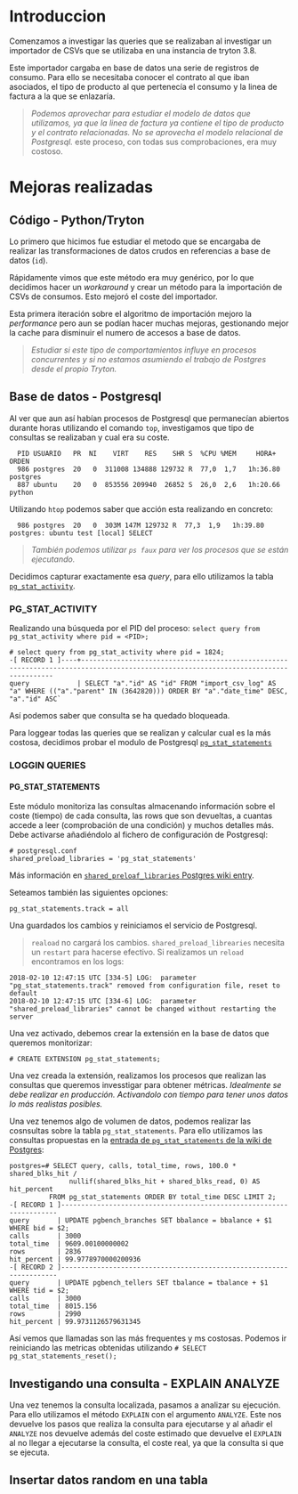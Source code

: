 # Introduccion

Comenzamos a investigar las queries que se realizaban al investigar un importador de CSVs que se utilizaba en una instancia de tryton 3.8.

Este importador cargaba en base de datos una serie de registros de consumo. Para ello se necesitaba conocer el contrato al que iban asociados, el tipo de producto al que pertenecía el consumo y la linea de factura a la que se enlazaría. 

> *Podemos aprovechar para estudiar el modelo de datos que utilizamos, ya que la linea de factura ya contiene el tipo de producto y el contrato relacionadas. No se aprovecha el modelo relacional de Postgresql.*
este proceso, con todas sus comprobaciones, era muy costoso.


# Mejoras realizadas

## Código - Python/Tryton

Lo primero que hicimos fue estudiar el metodo que se encargaba de realizar las transformaciones de datos crudos en referencias a base de datos (`id`).

Rápidamente vimos que este método era muy genérico, por lo que decidimos hacer un *workaround* y crear un método para la importación de CSVs de consumos.
Esto mejoró el coste del importador.

Esta primera iteración sobre el algoritmo de importación mejoro la *performance* pero aun se podían hacer muchas mejoras, gestionando mejor la cache para disminuir el numero de accesos a base de datos. 

> *Estudiar si este  tipo de comportamientos influye en procesos concurrentes y si no estamos asumiendo el trabajo de Postgres desde el propio Tryton.*

## Base de datos - Postgresql

Al ver que aun así habían procesos de Postgresql que permanecían abiertos durante horas utilizando el comando `top`, investigamos que tipo de consultas se realizaban y cual era su coste.

```
  PID USUARIO   PR  NI    VIRT    RES    SHR S  %CPU %MEM     HORA+ ORDEN                                                                                                                                                                                                         
  986 postgres  20   0  311008 134888 129732 R  77,0  1,7   1h:36.80 postgres                                                                                                                                                                                                      
  887 ubuntu    20   0  853556 209940  26852 S  26,0  2,6   1h:20.66 python  
```
Utilizando `htop` podemos saber que acción esta realizando en concreto:

```
  986 postgres  20   0  303M 147M 129732 R  77,3  1,9   1h:39.80 postgres: ubuntu test [local] SELECT
```

> *También podemos utilizar `ps faux` para ver los procesos que se están ejecutando.*

Decidimos capturar exactamente esa *query*, para ello utilizamos la tabla [`pg_stat_activity`](https://www.postgresql.org/docs/9.2/static/monitoring-stats.html#PG-STAT-ACTIVITY-VIEW).

### PG_STAT_ACTIVITY

Realizando una búsqueda por el PID del proceso: `select query from pg_stat_activity where pid = <PID>;`
```
# select query from pg_stat_activity where pid = 1824;
-[ RECORD 1 ]----+-------------------------------------------------------------------------------------------------------------------------------------
query            | SELECT "a"."id" AS "id" FROM "import_csv_log" AS "a" WHERE (("a"."parent" IN (3642820))) ORDER BY "a"."date_time" DESC, "a"."id" ASC`
```
Así podemos saber que consulta se ha quedado bloqueada.

Para loggear todas las queries que se realizan y calcular cual es la más costosa, decidimos probar el modulo de Postgresql [`pg_stat_statements`](https://www.postgresql.org/docs/current/static/pgstatstatements.html)

### LOGGIN QUERIES

#### PG_STAT_STATEMENTS

Este módulo monitoriza las consultas almacenando información sobre el coste (tiempo) de cada consulta, las rows que son devueltas, a cuantas accede a leer (comprobación de una condición) y muchos detalles más.
Debe activarse añadiéndolo al fichero de configuración de Postgresql:

```
# postgresql.conf
shared_preload_libraries = 'pg_stat_statements'
```
Más información en [`shared_preloaf_libraries` Postgres wiki entry](https://www.postgresql.org/docs/current/static/runtime-config-client.html#GUC-SHARED-PRELOAD-LIBRARIES).

Seteamos también las siguientes opciones:
```
pg_stat_statements.track = all
```

Una guardados los cambios y reiniciamos el servicio de Postgresql.

> `reaload` no cargará los cambios. `shared_preload_librearies` necesita un `restart` para hacerse efectivo. Si realizamos un `reload` encontramos en los logs:
```
2018-02-10 12:47:15 UTC [334-5] LOG:  parameter "pg_stat_statements.track" removed from configuration file, reset to default
2018-02-10 12:47:15 UTC [334-6] LOG:  parameter "shared_preload_libraries" cannot be changed without restarting the server
```

Una vez activado, debemos crear la extensión en la base de datos que queremos monitorizar:
```
# CREATE EXTENSION pg_stat_statements;
```

Una vez creada la extensión, realizamos los procesos que realizan las consultas que queremos invesstigar para obtener métricas.
*Idealmente se debe realizar en producción. Activandolo con tiempo para tener unos datos lo más realistas posibles.*

Una vez tenemos algo de volumen de datos, podemos realizar las cosnsultas sobre la tabla `pg_stat_statements`.
Para ello utilizamos las consultas propuestas en la [entrada de `pg_stat_statements` de la wiki de Postgres](https://www.postgresql.org/docs/current/static/pgstatstatements.html):
```
postgres=# SELECT query, calls, total_time, rows, 100.0 * shared_blks_hit /
               nullif(shared_blks_hit + shared_blks_read, 0) AS hit_percent
          FROM pg_stat_statements ORDER BY total_time DESC LIMIT 2;
-[ RECORD 1 ]---------------------------------------------------------------------
query       | UPDATE pgbench_branches SET bbalance = bbalance + $1 WHERE bid = $2;
calls       | 3000
total_time  | 9609.00100000002
rows        | 2836
hit_percent | 99.9778970000200936
-[ RECORD 2 ]---------------------------------------------------------------------
query       | UPDATE pgbench_tellers SET tbalance = tbalance + $1 WHERE tid = $2;
calls       | 3000
total_time  | 8015.156
rows        | 2990
hit_percent | 99.9731126579631345
```

Así vemos que llamadas son las más frequentes y ms costosas.
Podemos ir reiniciando las metricas obtenidas utilizando `# SELECT pg_stat_statements_reset();`

## Investigando una consulta - EXPLAIN ANALYZE

Una vez tenemos la consulta localizada, pasamos a analizar su ejecución. Para ello utilizamos el método `EXPLAIN` con el argumento `ANALYZE`.
Este nos devuelve los pasos que realiza la consulta para ejecutarse y al añadir el `ANALYZE` nos devuelve además del coste estimado que devuelve el `EXPLAIN` al no llegar a ejecutarse la consulta, el coste real, ya que la consulta si que se ejecuta.


## Insertar datos random en una tabla